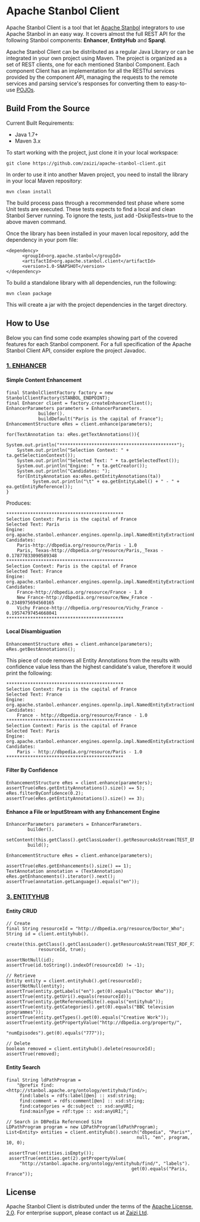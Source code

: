 # Apache Stanbol Client

Apache Stanbol Client is a tool that let [Apache Stanbol](http://stanbol.apache.org/) integrators to use Apache Stanbol in an easy way. It covers almost the full REST API for the following Stanbol components:
**Enhancer**, **EntityHub** and **Sparql**.

Apache Stanbol Client can be distributed as a regular Java Library or can be integrated in your own project using Maven. The project is organized as a set of REST clients, one for each mentioned Stanbol Component. Each component Client has an implementation for all the RESTful services provided by the component API, managing the requests to the remote services and parsing service's responses for converting them to easy-to-use [POJOs](http://en.wikipedia.org/wiki/Plain_Old_Java_Object).


## Build From the Source

Current Built Requirements:

* Java 1.7+
* Maven 3.x

To start working with the project, just clone it in your local workspace:

    git clone https://github.com/zaizi/apache-stanbol-client.git

In order to use it into another Maven project, you need to install the library in your local Maven repository: 

    mvn clean install

The build process pass through a recommended test phase where some Unit tests are executed. These tests expects to find a local and clean Stanbol Server running. To ignore the tests, just add -DskipTests=true to the above maven command.

Once the library has been installed in your maven local repository, add the dependency in your pom file: 

    <dependency>
          <groupId>org.apache.stanbol</groupId>
          <artifactId>org.apache.stanbol.client</artifactId>
          <version>1.0-SNAPSHOT</version>
    </dependency>

To build a standalone library with all dependencies, run the following:

    mvn clean package

This will create a jar with the project dependencies in the target directory.

## How to Use

Below you can find some code examples showing part of the covered features for each Stanbol component. For a full specification of the Apache Stanbol Client API, consider explore the project Javadoc.

### [1. ENHANCER](http://stanbol.apache.org/docs/trunk/components/enhancer/)

#### Simple Content Enhancement

    final StanbolClientFactory factory = new StanbolClientFactory(STANBOL_ENDPOINT);
    final Enhancer client = factory.createEnhancerClient();
    EnhancerParameters parameters = EnhancerParameters.
    			builder().
    			buildDefault("Paris is the capital of France");
    EnhancementStructure eRes = client.enhance(parameters);
    
    for(TextAnnotation ta: eRes.getTextAnnotations()){
        System.out.println("********************************************");
        System.out.println("Selection Context: " + ta.getSelectionContext());
        System.out.println("Selected Text: " + ta.getSelectedText());
        System.out.println("Engine: " + ta.getCreator());
        System.out.println("Candidates: ");
        for(EntityAnnotation ea:eRes.getEntityAnnotations(ta))
              System.out.println("\t" + ea.getEntityLabel() + " - " + ea.getEntityReference());
    }

Produces:

    ********************************************
    Selection Context: Paris is the capital of France
    Selected Text: Paris
    Engine: org.apache.stanbol.enhancer.engines.opennlp.impl.NamedEntityExtractionEnhancementEngine
    Candidates: 
	    Paris-http://dbpedia.org/resource/Paris - 1.0
	    Paris, Texas-http://dbpedia.org/resource/Paris,_Texas - 0.17877833090589348
    ********************************************
    Selection Context: Paris is the capital of France
    Selected Text: France
    Engine: org.apache.stanbol.enhancer.engines.opennlp.impl.NamedEntityExtractionEnhancementEngine
    Candidates: 
	    France-http://dbpedia.org/resource/France - 1.0
	    New France-http://dbpedia.org/resource/New_France - 0.2348975694560165
	    Vichy France-http://dbpedia.org/resource/Vichy_France - 0.19574797454668041
    ********************************************

#### Local Disambiguation

    EnhancementStructure eRes = client.enhance(parameters);
    eRes.getBestAnnotations();

This piece of code removes all Entity Annotations from the results with confidence value less than the highest candidate's value, therefore it would print the following:

    ********************************************
    Selection Context: Paris is the capital of France
    Selected Text: France
    Engine: org.apache.stanbol.enhancer.engines.opennlp.impl.NamedEntityExtractionEnhancementEngine
    Candidates: 
	    France - http://dbpedia.org/resource/France - 1.0
    ********************************************
    Selection Context: Paris is the capital of France
    Selected Text: Paris
    Engine: org.apache.stanbol.enhancer.engines.opennlp.impl.NamedEntityExtractionEnhancementEngine
    Candidates: 
    	Paris - http://dbpedia.org/resource/Paris - 1.0
    ********************************************

#### Filter By Confidence

    EnhancementStructure eRes = client.enhance(parameters);
    assertTrue(eRes.getEntityAnnotations().size() == 5);
    eRes.filterByConfidence(0.2);
    assertTrue(eRes.getEntityAnnotations().size() == 3);

#### Enhance a File or InputStream with any Enhancement Engine

    EnhancerParameters parameters = EnhancerParameters.
    		builder().
    		setContent(this.getClass().getClassLoader().getResourceAsStream(TEST_EN_FILE)).
    		build();
        
    EnhancementStructure eRes = client.enhance(parameters);
    
    assertTrue(eRes.getEnhancements().size() == 1);
    TextAnnotation annotation = (TextAnnotation) eRes.getEnhancements().iterator().next();
    assertTrue(annotation.getLanguage().equals("en"));
   


### [3. ENTITYHUB](http://stanbol.apache.org/docs/trunk/components/entityhub/)

#### Entity CRUD

    // Create
    final String resourceId = "http://dbpedia.org/resource/Doctor_Who";
    String id = client.entityhub().
           create(this.getClass().getClassLoader().getResourceAsStream(TEST_RDF_FILE),
                resourceId, true);

    assertNotNull(id);
    assertTrue(id.toString().indexOf(resourceId) != -1);

    // Retrieve
    Entity entity = client.entityhub().get(resourceId);
    assertNotNull(entity);
    assertTrue(entity.getLabels("en").get(0).equals("Doctor Who"));
    assertTrue(entity.getUri().equals(resourceId));
    assertTrue(entity.getReferencedSite().equals("entityhub"));
    assertTrue(entity.getCategories().get(0).equals("BBC television programmes"));
    assertTrue(entity.getTypes().get(0).equals("Creative Work"));
    assertTrue(entity.getPropertyValue("http://dbpedia.org/property/", 
                                           "numEpisodes").get(0).equals("777"));

    // Delete
    boolean removed = client.entityhub().delete(resourceId);
    assertTrue(removed);

#### Entity Search

    final String ldPathProgram = 
        "@prefix find:<http://stanbol.apache.org/ontology/entityhub/find/>; 
         find:labels = rdfs:label[@en] :: xsd:string; 
         find:comment = rdfs:comment[@en] :: xsd:string; 
         find:categories = dc:subject :: xsd:anyURI; 
         find:mainType = rdf:type :: xsd:anyURI;";

    // Search in DBPedia Referenced Site
    LDPathProgram program = new LDPathProgram(ldPathProgram);
    List<Entity> entities = client.entityhub().search("dbpedia", "Paris*", 
                                                     null, "en", program, 10, 0);

     assertTrue(!entities.isEmpty());
     assertTrue(entities.get(2).getPropertyValue(
         "http://stanbol.apache.org/ontology/entityhub/find/", "labels").
                                                   get(0).equals("Paris, France"));


## License

Apache Stanbol Client is distributed under the terms of the [Apache License, 2.0](http://www.apache.org/licenses/LICENSE-2.0.html). For enterprise support, please contact us at [Zaizi Ltd](http://www.zaizi.com).
